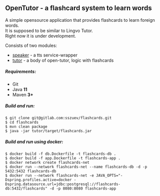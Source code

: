 ## OpenTutor - a flashcard system to learn words 

A simple opensource application that provides flashcards to learn foreign words.    
It is supposed to be similar to Lingvo Tutor.  
Right now it is under development.  

Consists of two modules:
- [speaker](speaker) - a tts service-wrapper
- [tutor](tutor) - a body of open-tutor, logic with flashcards

##### Requirements:

- Git
- Java **11**
- Maven **3+**

##### Build and run:
```
$ git clone git@gitlab.com:sszuev/flashcards.git
$ cd flashcards
$ mvn clean package
$ java -jar tutor/target/flashcards.jar
```
##### Build and run using docker:
```
$ docker build -f db.Dockerfile -t flashcards-db .
$ docker build -f app.Dockerfile -t flashcards-app .
$ docker network create flashcards-net
$ docker run --network flashcards-net --name flashcards-db -d -p 5432:5432 flashcards-db
$ docker run --network flashcards-net -e JAVA_OPTS="-Dspring.profiles.active=docker -Dspring.datasource.url=jdbc:postgresql://flashcards-db:5432/flashcards" -d -p 8080:8080 flashcards-app
```